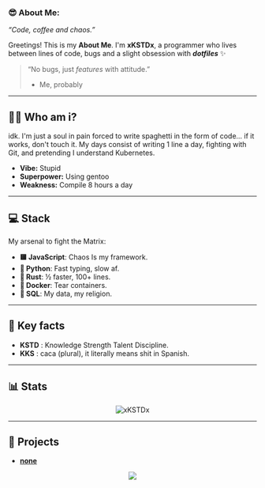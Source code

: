 ### 😎 About Me:

*“Code, coffee and chaos.”*

Greetings! This is my **About Me**. I'm **xKSTDx**, a programmer who lives between lines of code, bugs and a slight obsession with ***dotfiles*** ✨


> “No bugs, just *features* with attitude.”  
> - Me, probably

---

## 🧑‍💻 Who am i?
idk. I'm just a soul in pain forced to write spaghetti in the form of code... if it works, don't touch it. My days consist of writing 1 line a day, fighting with Git, and pretending I understand Kubernetes.

- **Vibe:** Stupid
- **Superpower:** Using gentoo
- **Weakness:** Compile 8 hours a day

---

## 💻 Stack
My arsenal to fight the Matrix:

- **🟨 JavaScript**: Chaos Is my framework.
- **🐍 Python**: Fast typing, slow af.
- **🦀 Rust**: ½ faster, 100+ lines.
- **🐳 Docker**: Tear containers.
- **💾 SQL**: My data, my religion.

---

## 🧠 Key facts
- **KSTD** : Knowledge Strength Talent Discipline.
- **KKS** : caca (plural), it literally means shit in Spanish.

---

## 📊 Stats
<p align="center"	>
<img align="center" src="https://github-readme-stats.vercel.app/api?username=xKSTDx&show_icons=true&locale=en&theme=holi" alt="xKSTDx" />
</p>

---

## 🚀 Projects
- **[none](https://github.com/xkstdx/xkstdx)**

<p align="center">
<a href="https://skillicons.dev">
<img src="https://skillicons.dev/icons?i=javascript,ts,py,rust,c,java,php" />
</a>
</p>
